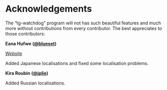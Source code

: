 # Acknowledgements

The “tg-watchdog” program will not has such beautiful features and much more without contributions from every contributor. The best appreciates to those contributors:

**Eana Hufwe ([@blueset](https://github.com/blueset))**

*[Website](https://1a23.com/)*

Added Japanese localisations and fixed some localisation problems.

**Kira Roubin ([@jplie](https://github.com/jplie))**

Added Russian localisations.